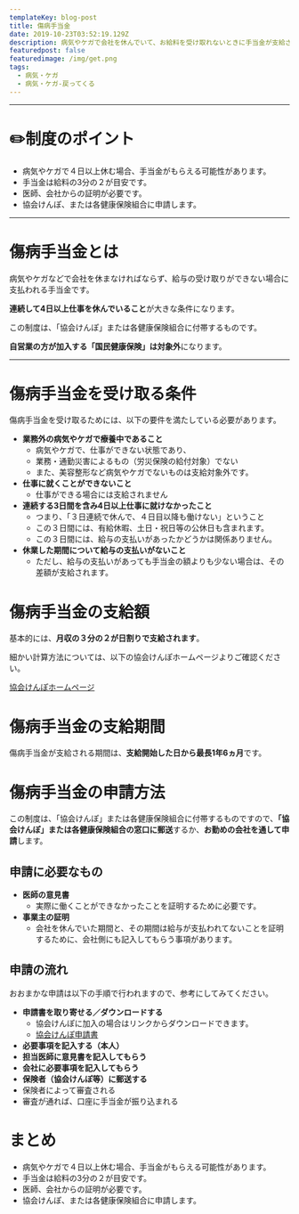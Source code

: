 ```yaml
---
templateKey: blog-post
title: 傷病手当金
date: 2019-10-23T03:52:19.129Z
description: 病気やケガで会社を休んでいて、お給料を受け取れないときに手当金が支給されます。
featuredpost: false
featuredimage: /img/get.png
tags:
  - 病気・ケガ
  - 病気・ケガ-戻ってくる
---
```

- - -

# ✏️制度のポイント

* 病気やケガで４日以上休む場合、手当金がもらえる可能性があります。
* 手当金は給料の3分の２が目安です。
* 医師、会社からの証明が必要です。
* 協会けんぽ、または各健康保険組合に申請します。

- - -

# 傷病手当金とは

病気やケガなどで会社を休まなければならず、給与の受け取りができない場合に支払われる手当金です。

**連続して4日以上仕事を休んでいること**が大きな条件になります。

この制度は、「協会けんぽ」または各健康保険組合に付帯するものです。

**自営業の方が加入する「国民健康保険」は対象外**になります。

- - -

# 傷病手当金を受け取る条件

傷病手当金を受け取るためには、以下の要件を満たしている必要があります。

* **業務外の病気やケガで療養中であること**
  * 病気やケガで、仕事ができない状態であり、
  * 業務・通勤災害によるもの（労災保険の給付対象）でない
  * また、美容整形など病気やケガでないものは支給対象外です。
* **仕事に就くことができないこと**
  * 仕事ができる場合には支給されません
* **連続する3日間を含み4日以上仕事に就けなかったこと**
  * つまり、「３日連続で休んで、４日目以降も働けない」ということ
  * この３日間には、有給休暇、土日・祝日等の公休日も含まれます。
  * この３日間には、給与の支払いがあったかどうかは関係ありません。
* **休業した期間について給与の支払いがないこと**
  * ただし、給与の支払いがあっても手当金の額よりも少ない場合は、その差額が支給されます。

# 傷病手当金の支給額

基本的には、**月収の３分の２が日割りで支給されます**。

細かい計算方法については、以下の協会けんぽホームページよりご確認ください。

[協会けんぽホームページ](https://www.kyoukaikenpo.or.jp/g3/cat310/sb3040/r139)

# 傷病手当金の支給期間

傷病手当金が支給される期間は、**支給開始した日から最長1年6ヵ月**です。

# 傷病手当金の申請方法

この制度は、「協会けんぽ」または各健康保険組合に付帯するものですので、**「協会けんぽ」または各健康保険組合の窓口に郵送**するか、**お勤めの会社を通して申請**します。

## 申請に必要なもの

* **医師の意見書**
  * 実際に働くことができなかったことを証明するために必要です。
* **事業主の証明**
  * 会社を休んでいた期間と、その期間は給与が支払われてないことを証明するために、会社側にも記入してもらう事項があります。

## 申請の流れ

おおまかな申請は以下の手順で行われますので、参考にしてみてください。

* **申請書を取り寄せる／ダウンロードする**
  * 協会けんぽに加入の場合はリンクからダウンロードできます。
  * [協会けんぽ申請書](https://www.kyoukaikenpo.or.jp/g2/cat230/r124>)
* **必要事項を記入する（本人）**
* **担当医師に意見書を記入してもらう**
* **会社に必要事項を記入してもらう**
* **保険者（協会けんぽ等）に郵送する**
* 保険者によって審査される
* 審査が通れば、口座に手当金が振り込まれる

# まとめ

* 病気やケガで４日以上休む場合、手当金がもらえる可能性があります。
* 手当金は給料の3分の２が目安です。
* 医師、会社からの証明が必要です。
* 協会けんぽ、または各健康保険組合に申請します。
